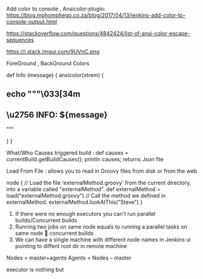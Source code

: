Add color to console , Ansicolor-plugin: https://blog.mphomphego.co.za/blog/2017/04/13/jenkins-add-color-to-console-output.html

https://stackoverflow.com/questions/4842424/list-of-ansi-color-escape-sequences

https://i.stack.imgur.com/9UVnC.png

ForeGround , BackGround Colors

def Info (message) {
    ansicolor(xtrem) { 
        
   echo """\033[34m
   ------------------------------
   \u2756 INFO: ${message}
   ------------------------------
   """
    
   }
}

What/Who Causes triggered build : def causes = currentBuild.getBuildCauses();  println causes;  returns Json file 


Load From File : allows you to read in Groovy files from disk or from the web

node {
    // Load the file 'externalMethod.groovy' from the current directory, into a variable called "externalMethod".
    def externalMethod = load("externalMethod.groovy")
     // Call the method we defined in externalMethod.
    externalMethod.lookAtThis("Steve")
    }
    
1.	If there were no enough executors you can’t run parallel builds/Concurrent builds 
2.	Running two jobs on same node equals to running a parallel tasks on same node  concurrent builds
3.	We can have a single machine with different node names in Jenkins ui pointing to diffent root dir in remote machine

Nodes = master+agents
Agents = Nodes – master

executor is nothing but 



    
   
